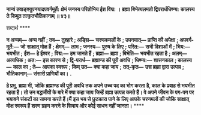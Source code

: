 **नान्यं तवाङ्श्युपनयादपवर्गमूर्ते:** **क्षेमं जनस्य परितोभिय ईश विद्म: ।** **ब्रह्मा बिभेत्यलमतो द्विपरार्धधिष्ण्य:** **कालस्य ते किमुत तत्कृतभौतिकानाम् ॥ ४३॥** 

शब्दार्थ **** 

**न अन्यम्—** **अन्य नहीं** **; तव—** **तुश्हारे** **; अङ्घ्रि—** **चरणकमलों के** **; उपनयात्—** **प्राप्ति की अपेक्षा** **; अपवर्ग-मूर्ते:—** **जो** **साक्षात् मोक्ष हैं** **; क्षेमम्—** **लाभ** **; जनस्य—** **पुरुष के लिए** **; परित:—** **सभी दिशाओं में** **; भिय:—** **भयभीत** **; ईश—** **हे ईश्वर** **;** **विद्म:—** **हम जानते हैं** **; ब्रह्मा—** **ब्रह्मा** **; बिभेति—** **भयभीत रहता है** **; अलम्—** **अत्यधिक** **; अत:—** **इस कारण से** **; द्वि-परार्ध—** **ब्रह्माण्ड की पूरी अवधि** **; धिष्ण्य:—** **शासनकाल** **; कालस्य—** **काल का** **; ते—** **आपका स्वरूप** **; किम् उत—** **क्या कहा जाय** **;** **तत्-कृत—** **उस ब्रह्मा द्वारा उत्पन्न** **; भौतिकानाम्—** **संसारी प्राणियों का।** **.** 

**हे प्रभु, ब्रह्मा भी, जोकि ब्रह्माण्ड की पूरी अवधि तक अपने उच्च पद का भोग करता** **है, काल के प्रवाह से भयभीत रहता है। तो उन बद्धजीवों के बारे में क्या कहा जाय जिन्हें** **ब्रह्मा उत्पन्न करते हैं। वे अपने जीवन के पग-पग पर भयावने संकटों का सामना करते हैं।मैं** **इस भय से छुटकारा पाने के लिए आपके चरणमलों की जोकि साक्षात् मोक्ष स्वरूप हैं** **शरण ग्रहण करने के सिवाय और कोई साधन नहीं जानता।** **** 
